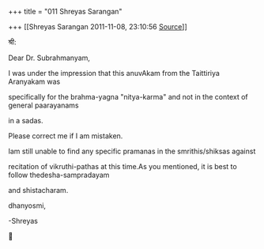 +++
title = "011 Shreyas Sarangan"

+++
[[Shreyas Sarangan	2011-11-08, 23:10:56 [Source](https://groups.google.com/g/bvparishat/c/lgVjtW1UAIQ)]]



श्री:

Dear Dr. Subrahmanyam,



I was under the impression that this anuvAkam from the Taittiriya Aranyakam was

specifically for the brahma-yagna "nitya-karma" and not in the context of general paarayanams

in a sadas.



Please correct me if I am mistaken.



Iam still unable to find any specific pramanas in the smrithis/shiksas against

recitation of vikruthi-pathas at this time.As you mentioned, it is best to follow thedesha-sampradayam

and shistacharam.



dhanyosmi,

-Shreyas



